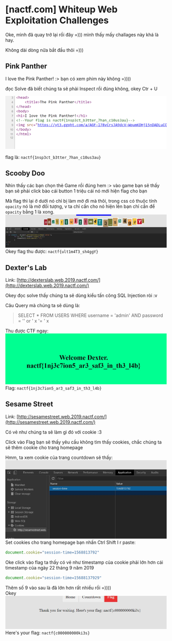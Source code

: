  # [nactf.com] Whiteup Web Exploitation Challenges
 
 Oke, mình đã quay trở lại rồi đây =))) mình thấy mấy challages này khá là hay. <br/>
 
 Không dài dòng nữa bắt đầu thôi =))) <br/>
 
 ## Pink Panther 
 
 I love the Pink Panther! :> bạn có xem phim này không =)))) <br>
 
 đọc Solve đã biết chúng ta sẽ phải Inspect rồi đúng không, okey Ctr + U 
 
 ![](src/1.jpg) <br>
 
 flag là: `nactf{1nsp3ct_b3tter_7han_c10us3au}` <br>
 
 ## Scooby Doo 
 
 Nhìn thấy các bạn chọn thẻ Game rồi đúng hem :> vào game bạn sẽ thấy bạn sẽ phải click bào cái button 1 triệu cái nó mới hiện flag cho bạn <br>
 
 Mà flag thì lại ở dưới nó chỉ bị làm mờ đi mà thôi, trong css có thuộc tính `opacity` nó là mờ đối tượng, v ta chỉ cần cho nó hiện lên bạn chỉ cần để `opacity` bằng 1 là xong. <br>
 ![](src/2.jpg) <br>
Okey flag thu được: `nactf{ult1m4T3_sh4ggY}`

## Dexter's Lab

Link: [http://dexterslab.web.2019.nactf.com/](http://dexterslab.web.2019.nactf.com/) <br>

Okey đọc solve thấy chúng ta sẽ dùng kiểu tấn công SQL Injection ròi :v <br>

Câu Query mà chúng ta sẽ dùng là: <br>
> SELECT * FROM USERS WHERE username = 'admin' AND password = '' or ' x '= ' x <br>

Thu được CTF ngay: <br>
![](src/3.jpg)
<br>
Flag: `nactf{1nj3c7ion5_ar3_saf3_in_th3_l4b}`

## Sesame Street

Link: [http://sesamestreet.web.2019.nactf.com/](http://sesamestreet.web.2019.nactf.com/) <br>

Có vẻ như chúng ta sẽ làm gì đó với cookie :3 <br>

Click vào Flag bạn sẽ thấy yêu cầu không tìm thấy cookies, chắc chúng ta sẽ thêm cookie cho trang homepage <br>

Hmm, ta xem cookie của trang countdown sẽ thấy: <br>
![](src/4.jpg)
Set cookies cho trang homepage bạn nhấn Ctrl Shift I r paste: <br>
```javascript
document.cookie="session-time=1568813792"
```
Oke click vào flag ta thấy có vẻ như timestamp của cookie phải lớn hơn cái timestamp của ngày 22 tháng 9 năm 2019
```javascript
document.cookie="session-time=15688137929"
```
Thêm số 9 vào sau là đã lớn hơn rất nhiều rồi =)))) <br>
Okey <br>
![](src/5.jpg)
Here's your flag: `nactf{c000000000ki3s}`

 
